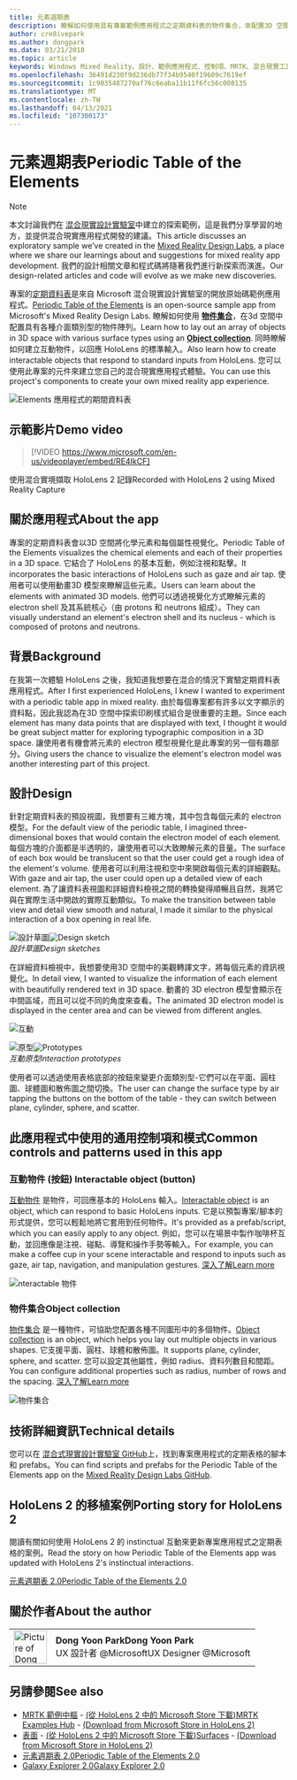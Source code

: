 ```yaml
---
title: 元素週期表
description: 瞭解如何使用具有專案範例應用程式之定期資料表的物件集合，來配置3D 空間中的物件陣列。
author: cre8ivepark
ms.author: dongpark
ms.date: 03/21/2018
ms.topic: article
keywords: Windows Mixed Reality、設計、範例應用程式、控制項、MRTK、混合現實工具組、Unity、範例應用程式、範例應用程式、開放原始碼、Microsoft Store、HoloLens、混合現實耳機、windows Mixed Reality 耳機、虛擬實境耳機
ms.openlocfilehash: 36491d230f9d236db77f34b9540f19609c7619ef
ms.sourcegitcommit: 1c9035487270af76c6eaba11b11f6fc56c008135
ms.translationtype: MT
ms.contentlocale: zh-TW
ms.lasthandoff: 04/13/2021
ms.locfileid: "107300173"
---
```

# <a name="periodic-table-of-the-elements"></a><span data-ttu-id="aae47-104">元素週期表</span><span class="sxs-lookup"><span data-stu-id="aae47-104">Periodic Table of the Elements</span></span>

>[!NOTE]
><span data-ttu-id="aae47-105">本文討論我們在 [混合現實設計實驗室](https://github.com/Microsoft/MRDesignLabs_Unity)中建立的探索範例，這是我們分享學習的地方，並提供混合現實應用程式開發的建議。</span><span class="sxs-lookup"><span data-stu-id="aae47-105">This article discusses an exploratory sample we’ve created in the [Mixed Reality Design Labs](https://github.com/Microsoft/MRDesignLabs_Unity), a place where we share our learnings about and suggestions for mixed reality app development.</span></span> <span data-ttu-id="aae47-106">我們的設計相關文章和程式碼將隨著我們進行新探索而演進。</span><span class="sxs-lookup"><span data-stu-id="aae47-106">Our design-related articles and code will evolve as we make new discoveries.</span></span>

<span data-ttu-id="aae47-107">專案的[定期資料表](https://github.com/Microsoft/MRDesignLabs_Unity_PeriodicTable)是來自 Microsoft 混合現實設計實驗室的開放原始碼範例應用程式。</span><span class="sxs-lookup"><span data-stu-id="aae47-107">[Periodic Table of the Elements](https://github.com/Microsoft/MRDesignLabs_Unity_PeriodicTable) is an open-source sample app from Microsoft's Mixed Reality Design Labs.</span></span> <span data-ttu-id="aae47-108">瞭解如何使用 **[物件集合](../../design/object-collection.md)**，在3d 空間中配置具有各種介面類別型的物件陣列。</span><span class="sxs-lookup"><span data-stu-id="aae47-108">Learn how to lay out an array of objects in 3D space with various surface types using an **[Object collection](../../design/object-collection.md)**.</span></span> <span data-ttu-id="aae47-109">同時瞭解如何建立互動物件，以回應 HoloLens 的標準輸入。</span><span class="sxs-lookup"><span data-stu-id="aae47-109">Also learn how to create interactable objects that respond to standard inputs from HoloLens.</span></span> <span data-ttu-id="aae47-110">您可以使用此專案的元件來建立您自己的混合現實應用程式體驗。</span><span class="sxs-lookup"><span data-stu-id="aae47-110">You can use this project's components to create your own mixed reality app experience.</span></span>

![Elements 應用程式的期間資料表](images/640px-periodictable-hero.jpg)

## <a name="demo-video"></a><span data-ttu-id="aae47-112">示範影片</span><span class="sxs-lookup"><span data-stu-id="aae47-112">Demo video</span></span> 
> [!VIDEO https://www.microsoft.com/en-us/videoplayer/embed/RE4IkCF]

<span data-ttu-id="aae47-113">使用混合實境擷取 HoloLens 2 記錄</span><span class="sxs-lookup"><span data-stu-id="aae47-113">Recorded with HoloLens 2 using Mixed Reality Capture</span></span>

## <a name="about-the-app"></a><span data-ttu-id="aae47-114">關於應用程式</span><span class="sxs-lookup"><span data-stu-id="aae47-114">About the app</span></span>

<span data-ttu-id="aae47-115">專案的定期資料表會以3D 空間將化學元素和每個屬性視覺化。</span><span class="sxs-lookup"><span data-stu-id="aae47-115">Periodic Table of the Elements visualizes the chemical elements and each of their properties in a 3D space.</span></span> <span data-ttu-id="aae47-116">它結合了 HoloLens 的基本互動，例如注視和點擊。</span><span class="sxs-lookup"><span data-stu-id="aae47-116">It incorporates the basic interactions of HoloLens such as gaze and air tap.</span></span> <span data-ttu-id="aae47-117">使用者可以使用動畫3D 模型來瞭解這些元素。</span><span class="sxs-lookup"><span data-stu-id="aae47-117">Users can learn about the elements with animated 3D models.</span></span> <span data-ttu-id="aae47-118">他們可以透過視覺化方式瞭解元素的 electron shell 及其系統核心（由 protons 和 neutrons 組成）。</span><span class="sxs-lookup"><span data-stu-id="aae47-118">They can visually understand an element's electron shell and its nucleus - which is composed of protons and neutrons.</span></span>

## <a name="background"></a><span data-ttu-id="aae47-119">背景</span><span class="sxs-lookup"><span data-stu-id="aae47-119">Background</span></span>

<span data-ttu-id="aae47-120">在我第一次體驗 HoloLens 之後，我知道我想要在混合的情況下實驗定期資料表應用程式。</span><span class="sxs-lookup"><span data-stu-id="aae47-120">After I first experienced HoloLens, I knew I wanted to experiment with a periodic table app in mixed reality.</span></span> <span data-ttu-id="aae47-121">由於每個專案都有許多以文字顯示的資料點，因此我認為在3D 空間中探索印刷樣式組合是很重要的主題。</span><span class="sxs-lookup"><span data-stu-id="aae47-121">Since each element has many data points that are displayed with text, I thought it would be great subject matter for exploring typographic composition in a 3D space.</span></span> <span data-ttu-id="aae47-122">讓使用者有機會將元素的 electron 模型視覺化是此專案的另一個有趣部分。</span><span class="sxs-lookup"><span data-stu-id="aae47-122">Giving users the chance to visualize the element's electron model was another interesting part of this project.</span></span>

## <a name="design"></a><span data-ttu-id="aae47-123">設計</span><span class="sxs-lookup"><span data-stu-id="aae47-123">Design</span></span>

<span data-ttu-id="aae47-124">針對定期資料表的預設視圖，我想要有三維方塊，其中包含每個元素的 electron 模型。</span><span class="sxs-lookup"><span data-stu-id="aae47-124">For the default view of the periodic table, I imagined three-dimensional boxes that would contain the electron model of each element.</span></span> <span data-ttu-id="aae47-125">每個方塊的介面都是半透明的，讓使用者可以大致瞭解元素的音量。</span><span class="sxs-lookup"><span data-stu-id="aae47-125">The surface of each box would be translucent so that the user could get a rough idea of the element's volume.</span></span> <span data-ttu-id="aae47-126">使用者可以利用注視和空中來開啟每個元素的詳細觀點。</span><span class="sxs-lookup"><span data-stu-id="aae47-126">With gaze and air tap, the user could open up a detailed view of each element.</span></span> <span data-ttu-id="aae47-127">為了讓資料表視圖和詳細資料檢視之間的轉換變得順暢且自然，我將它與在實際生活中開啟的實際互動類似。</span><span class="sxs-lookup"><span data-stu-id="aae47-127">To make the transition between table view and detail view smooth and natural, I made it similar to the physical interaction of a box opening in real life.</span></span>

<span data-ttu-id="aae47-128">![設計草圖](images/640px-sketch20170406.jpg)</span><span class="sxs-lookup"><span data-stu-id="aae47-128">![Design sketch](images/640px-sketch20170406.jpg)</span></span><br>
<span data-ttu-id="aae47-129">*設計草圖*</span><span class="sxs-lookup"><span data-stu-id="aae47-129">*Design sketches*</span></span>

<span data-ttu-id="aae47-130">在詳細資料檢視中，我想要使用3D 空間中的美觀轉譯文字，將每個元素的資訊視覺化。</span><span class="sxs-lookup"><span data-stu-id="aae47-130">In detail view, I wanted to visualize the information of each element with beautifully rendered text in 3D space.</span></span> <span data-ttu-id="aae47-131">動畫的 3D electron 模型會顯示在中間區域，而且可以從不同的角度來查看。</span><span class="sxs-lookup"><span data-stu-id="aae47-131">The animated 3D electron model is displayed in the center area and can be viewed from different angles.</span></span>

![互動](images/640px-periodictable-interaction.jpg)

<span data-ttu-id="aae47-133">![原型](images/640px-periodictable-prototypes.jpg)</span><span class="sxs-lookup"><span data-stu-id="aae47-133">![Prototypes](images/640px-periodictable-prototypes.jpg)</span></span><br>
<span data-ttu-id="aae47-134">*互動原型*</span><span class="sxs-lookup"><span data-stu-id="aae47-134">*Interaction prototypes*</span></span>

<span data-ttu-id="aae47-135">使用者可以透過使用表格底部的按鈕來變更介面類別型-它們可以在平面、圓柱圖、球體圖和散佈圖之間切換。</span><span class="sxs-lookup"><span data-stu-id="aae47-135">The user can change the surface type by air tapping the buttons on the bottom of the table - they can switch between plane, cylinder, sphere, and scatter.</span></span>

## <a name="common-controls-and-patterns-used-in-this-app"></a><span data-ttu-id="aae47-136">此應用程式中使用的通用控制項和模式</span><span class="sxs-lookup"><span data-stu-id="aae47-136">Common controls and patterns used in this app</span></span>

### <a name="interactable-object-button"></a><span data-ttu-id="aae47-137">互動物件 (按鈕) </span><span class="sxs-lookup"><span data-stu-id="aae47-137">Interactable object (button)</span></span>

<span data-ttu-id="aae47-138">[互動物件](../../design/interactable-object.md) 是物件，可回應基本的 HoloLens 輸入。</span><span class="sxs-lookup"><span data-stu-id="aae47-138">[Interactable object](../../design/interactable-object.md) is an object, which can respond to basic HoloLens inputs.</span></span> <span data-ttu-id="aae47-139">它是以預製專案/腳本的形式提供，您可以輕鬆地將它套用到任何物件。</span><span class="sxs-lookup"><span data-stu-id="aae47-139">It's provided as a prefab/script, which you can easily apply to any object.</span></span> <span data-ttu-id="aae47-140">例如，您可以在場景中製作咖啡杯互動，並回應像是注視、碰點、導覽和操作手勢等輸入。</span><span class="sxs-lookup"><span data-stu-id="aae47-140">For example, you can make a coffee cup in your scene interactable and respond to inputs such as gaze, air tap, navigation, and manipulation gestures.</span></span> [<span data-ttu-id="aae47-141">深入了解</span><span class="sxs-lookup"><span data-stu-id="aae47-141">Learn more</span></span>](../../design/interactable-object.md)

![nteractable 物件](images/640px-periodictable-interactableobject.jpg)

### <a name="object-collection"></a><span data-ttu-id="aae47-143">物件集合</span><span class="sxs-lookup"><span data-stu-id="aae47-143">Object collection</span></span>

<span data-ttu-id="aae47-144">[物件集合](../../design/object-collection.md) 是一種物件，可協助您配置各種不同圖形中的多個物件。</span><span class="sxs-lookup"><span data-stu-id="aae47-144">[Object collection](../../design/object-collection.md) is an object, which helps you lay out multiple objects in various shapes.</span></span> <span data-ttu-id="aae47-145">它支援平面、圓柱、球體和散佈圖。</span><span class="sxs-lookup"><span data-stu-id="aae47-145">It supports plane, cylinder, sphere, and scatter.</span></span> <span data-ttu-id="aae47-146">您可以設定其他屬性，例如 radius、資料列數目和間距。</span><span class="sxs-lookup"><span data-stu-id="aae47-146">You can configure additional properties such as radius, number of rows and the spacing.</span></span> [<span data-ttu-id="aae47-147">深入了解</span><span class="sxs-lookup"><span data-stu-id="aae47-147">Learn more</span></span>](../../design/object-collection.md)

![物件集合](images/640px-periodictable-collections.jpg)

## <a name="technical-details"></a><span data-ttu-id="aae47-149">技術詳細資訊</span><span class="sxs-lookup"><span data-stu-id="aae47-149">Technical details</span></span>

<span data-ttu-id="aae47-150">您可以在 [混合式現實設計實驗室 GitHub](https://github.com/Microsoft/MRDesignLabs_Unity_PeriodicTable)上，找到專案應用程式的定期表格的腳本和 prefabs。</span><span class="sxs-lookup"><span data-stu-id="aae47-150">You can find scripts and prefabs for the Periodic Table of the Elements app on the [Mixed Reality Design Labs GitHub](https://github.com/Microsoft/MRDesignLabs_Unity_PeriodicTable).</span></span>

## <a name="porting-story-for-hololens-2"></a><span data-ttu-id="aae47-151">HoloLens 2 的移植案例</span><span class="sxs-lookup"><span data-stu-id="aae47-151">Porting story for HoloLens 2</span></span>

<span data-ttu-id="aae47-152">閱讀有關如何使用 HoloLens 2 的 instinctual 互動來更新專案應用程式之定期表格的案例。</span><span class="sxs-lookup"><span data-stu-id="aae47-152">Read the story on how Periodic Table of the Elements app was updated with HoloLens 2's instinctual interactions.</span></span>

[<span data-ttu-id="aae47-153">元素週期表 2.0</span><span class="sxs-lookup"><span data-stu-id="aae47-153">Periodic Table of the Elements 2.0</span></span>](https://medium.com/@dongyoonpark/bringing-the-periodic-table-of-the-elements-app-to-hololens-2-with-mrtk-v2-a6e3d8362158)




## <a name="about-the-author"></a><span data-ttu-id="aae47-154">關於作者</span><span class="sxs-lookup"><span data-stu-id="aae47-154">About the author</span></span>

<table style="border-collapse:collapse" padding-left="0px">
<tr>
<td style="border-style: none" width="60px"><img alt="Picture of Dong Yoon Park" width="60" height="60" src="images/dongyoonpark.jpg"></td>
<td style="border-style: none"><span data-ttu-id="aae47-155"><b>Dong Yoon Park</b></span><span class="sxs-lookup"><span data-stu-id="aae47-155"><b>Dong Yoon Park</b></span></span><br><span data-ttu-id="aae47-156">UX 設計者 @Microsoft</span><span class="sxs-lookup"><span data-stu-id="aae47-156">UX Designer @Microsoft</span></span></td>
</tr>
</table>

## <a name="see-also"></a><span data-ttu-id="aae47-157">另請參閱</span><span class="sxs-lookup"><span data-stu-id="aae47-157">See also</span></span>

* <span data-ttu-id="aae47-158">[MRTK 範例中樞](https://docs.microsoft.com/windows/mixed-reality/mrtk-unity/features/example-scenes/example-hub) - [ (從 HoloLens 2 中的 Microsoft Store 下載)](https://www.microsoft.com/en-us/p/mrtk-examples-hub/9mv8c39l2sj4)</span><span class="sxs-lookup"><span data-stu-id="aae47-158">[MRTK Examples Hub](https://docs.microsoft.com/windows/mixed-reality/mrtk-unity/features/example-scenes/example-hub) - [(Download from Microsoft Store in HoloLens 2)](https://www.microsoft.com/en-us/p/mrtk-examples-hub/9mv8c39l2sj4)</span></span>
* <span data-ttu-id="aae47-159">[表面](sampleapp-surfaces.md) - [ (從 HoloLens 2 中的 Microsoft Store 下載)](https://www.microsoft.com/en-us/p/surfaces/9nvkpv3sk3x0)</span><span class="sxs-lookup"><span data-stu-id="aae47-159">[Surfaces](sampleapp-surfaces.md) - [(Download from Microsoft Store in HoloLens 2)](https://www.microsoft.com/en-us/p/surfaces/9nvkpv3sk3x0)</span></span>
* [<span data-ttu-id="aae47-160">元素週期表 2.0</span><span class="sxs-lookup"><span data-stu-id="aae47-160">Periodic Table of the Elements 2.0</span></span>](https://medium.com/@dongyoonpark/bringing-the-periodic-table-of-the-elements-app-to-hololens-2-with-mrtk-v2-a6e3d8362158)
* [<span data-ttu-id="aae47-161">Galaxy Explorer 2.0</span><span class="sxs-lookup"><span data-stu-id="aae47-161">Galaxy Explorer 2.0</span></span>](galaxy-explorer-update.md)